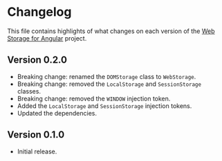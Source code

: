# Changelog
This file contains highlights of what changes on each version of the [Web Storage for Angular](https://github.com/cedx/ngx-storage) project.

## Version 0.2.0
- Breaking change: renamed the `DOMStorage` class to `WebStorage`.
- Breaking change: removed the `LocalStorage` and `SessionStorage` classes.
- Breaking change: removed the `WINDOW` injection token.
- Added the `LocalStorage` and `SessionStorage` injection tokens.
- Updated the dependencies.

## Version 0.1.0
- Initial release.
